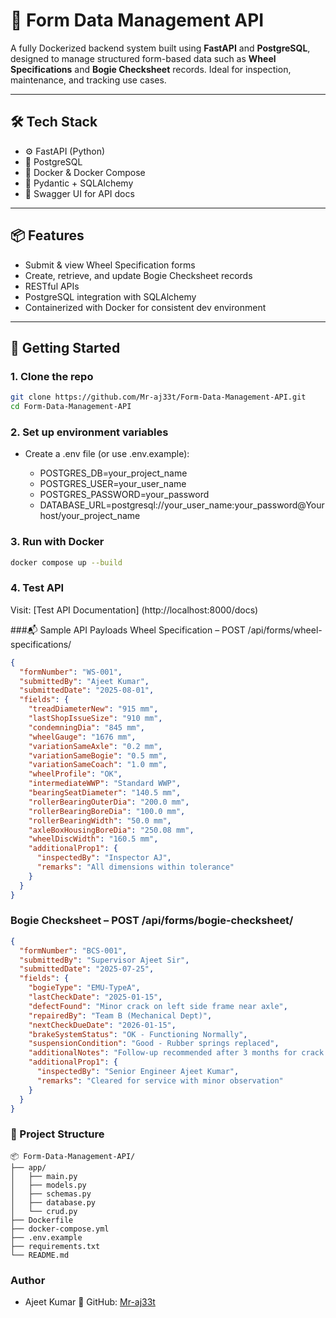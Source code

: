 # 🚀 Form Data Management API

A fully Dockerized backend system built using **FastAPI** and **PostgreSQL**, designed to manage structured form-based data such as **Wheel Specifications** and **Bogie Checksheet** records. Ideal for inspection, maintenance, and tracking use cases.

---

## 🛠️ Tech Stack

- ⚙️ FastAPI (Python)
- 🐘 PostgreSQL
- 🐳 Docker & Docker Compose
- 🔐 Pydantic + SQLAlchemy
- 🧪 Swagger UI for API docs

---

## 📦 Features

- Submit & view Wheel Specification forms
- Create, retrieve, and update Bogie Checksheet records
- RESTful APIs
- PostgreSQL integration with SQLAlchemy
- Containerized with Docker for consistent dev environment

---

## 🔧 Getting Started

### 1. Clone the repo

```bash
git clone https://github.com/Mr-aj33t/Form-Data-Management-API.git
cd Form-Data-Management-API
```
### 2. Set up environment variables

  - Create a .env file (or use .env.example):

    - POSTGRES_DB=your_project_name
    - POSTGRES_USER=your_user_name
    - POSTGRES_PASSWORD=your_password
    - DATABASE_URL=postgresql://your_user_name:your_password@Yourhost/your_project_name
 

### 3. Run with Docker
```bash
docker compose up --build
```
### 4. Test API
Visit:
[Test API Documentation] (http://localhost:8000/docs)


###📬 Sample API Payloads
Wheel Specification – POST /api/forms/wheel-specifications/
```json
{
  "formNumber": "WS-001",
  "submittedBy": "Ajeet Kumar",
  "submittedDate": "2025-08-01",
  "fields": {
    "treadDiameterNew": "915 mm",
    "lastShopIssueSize": "910 mm",
    "condemningDia": "845 mm",
    "wheelGauge": "1676 mm",
    "variationSameAxle": "0.2 mm",
    "variationSameBogie": "0.5 mm",
    "variationSameCoach": "1.0 mm",
    "wheelProfile": "OK",
    "intermediateWWP": "Standard WWP",
    "bearingSeatDiameter": "140.5 mm",
    "rollerBearingOuterDia": "200.0 mm",
    "rollerBearingBoreDia": "100.0 mm",
    "rollerBearingWidth": "50.0 mm",
    "axleBoxHousingBoreDia": "250.08 mm",
    "wheelDiscWidth": "160.5 mm",
    "additionalProp1": {
      "inspectedBy": "Inspector AJ",
      "remarks": "All dimensions within tolerance"
    }
  }
}
```

### Bogie Checksheet – POST /api/forms/bogie-checksheet/
```json
{
  "formNumber": "BCS-001",
  "submittedBy": "Supervisor Ajeet Sir",
  "submittedDate": "2025-07-25",
  "fields": {
    "bogieType": "EMU-TypeA",
    "lastCheckDate": "2025-01-15",
    "defectFound": "Minor crack on left side frame near axle",
    "repairedBy": "Team B (Mechanical Dept)",
    "nextCheckDueDate": "2026-01-15",
    "brakeSystemStatus": "OK - Functioning Normally",
    "suspensionCondition": "Good - Rubber springs replaced",
    "additionalNotes": "Follow-up recommended after 3 months for crack inspection.",
    "additionalProp1": {
      "inspectedBy": "Senior Engineer Ajeet Kumar",
      "remarks": "Cleared for service with minor observation"
    }
  }
}
```
### 📁 Project Structure
```
📦 Form-Data-Management-API/
├── app/
│   ├── main.py
│   ├── models.py
│   ├── schemas.py
│   ├── database.py
│   └── crud.py
├── Dockerfile
├── docker-compose.yml
├── .env.example
├── requirements.txt
└── README.md
```
### Author
  - Ajeet Kumar
🔗 GitHub: [Mr-aj33t](https://github.com/Mr-aj33)

